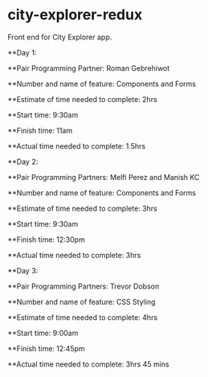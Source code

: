 # city-explorer-redux

Front end for City Explorer app.

\*\*Day 1:

\*\*Pair Programming Partner: Roman Gebrehiwot

\*\*Number and name of feature: Components and Forms

\*\*Estimate of time needed to complete: 2hrs

\*\*Start time: 9:30am

\*\*Finish time: 11am

\*\*Actual time needed to complete: 1.5hrs

\*\*Day 2:

\*\*Pair Programming Partners: Melfi Perez and Manish KC

\*\*Number and name of feature: Components and Forms

\*\*Estimate of time needed to complete: 3hrs

\*\*Start time: 9:30am

\*\*Finish time: 12:30pm

\*\*Actual time needed to complete: 3hrs

\*\*Day 3:

\*\*Pair Programming Partners: Trevor Dobson

\*\*Number and name of feature: CSS Styling

\*\*Estimate of time needed to complete: 4hrs

\*\*Start time: 9:00am

\*\*Finish time: 12:45pm

\*\*Actual time needed to complete: 3hrs 45 mins
